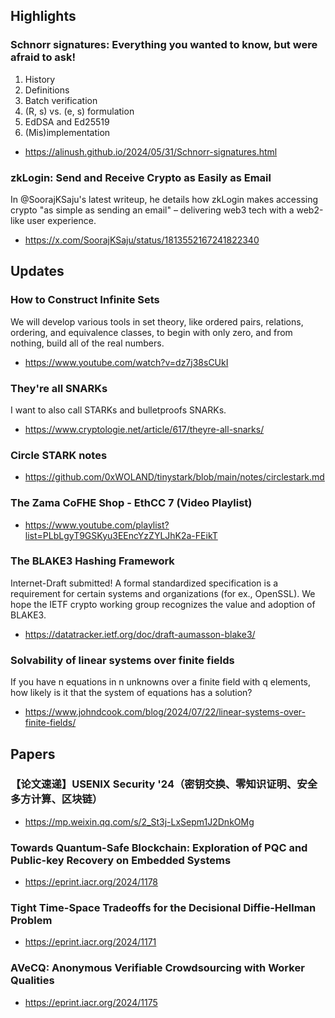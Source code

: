 ## Highlights
### Schnorr signatures: Everything you wanted to know, but were afraid to ask!
1. History
2. Definitions
3. Batch verification
4. (R, s) vs. (e, s) formulation
5. EdDSA and Ed25519
6. (Mis)implementation
- <https://alinush.github.io/2024/05/31/Schnorr-signatures.html>
### zkLogin: Send and Receive Crypto as Easily as Email
In @SoorajKSaju's latest writeup, he details how zkLogin makes accessing crypto "as simple as sending an email" – delivering web3 tech with a  web2-like user experience.
- <https://x.com/SoorajKSaju/status/1813552167241822340>
## Updates
### How to Construct Infinite Sets
We will develop various tools in set theory, like ordered pairs, relations, ordering, and equivalence classes, to begin with only zero, and from nothing, build all of the real numbers.
- <https://www.youtube.com/watch?v=dz7j38sCUkI>
### They're all SNARKs
I want to also call STARKs and bulletproofs SNARKs.
- <https://www.cryptologie.net/article/617/theyre-all-snarks/>
### Circle STARK notes
- <https://github.com/0xWOLAND/tinystark/blob/main/notes/circlestark.md>
### The Zama CoFHE Shop - EthCC 7 (Video Playlist)
- <https://www.youtube.com/playlist?list=PLbLgyT9GSKyu3EEncYzZYLJhK2a-FEikT>
### The BLAKE3 Hashing Framework
Internet-Draft submitted! A formal standardized specification is a requirement for certain systems and organizations (for ex., OpenSSL). We hope the IETF crypto working group recognizes the value and adoption of BLAKE3.
- <https://datatracker.ietf.org/doc/draft-aumasson-blake3/>
### Solvability of linear systems over finite fields
If you have n equations in n unknowns over a finite field with q elements, how likely is it that the system of equations has a solution?
- <https://www.johndcook.com/blog/2024/07/22/linear-systems-over-finite-fields/>

## Papers
### 【论文速递】USENIX Security '24（密钥交换、零知识证明、安全多方计算、区块链）
- <https://mp.weixin.qq.com/s/2_St3j-LxSepm1J2DnkOMg>
### Towards Quantum-Safe Blockchain: Exploration of PQC and Public-key Recovery on Embedded Systems
- <https://eprint.iacr.org/2024/1178>
### Tight Time-Space Tradeoffs for the Decisional Diffie-Hellman Problem
- <https://eprint.iacr.org/2024/1171>
### AVeCQ: Anonymous Verifiable Crowdsourcing with Worker Qualities
- <https://eprint.iacr.org/2024/1175>
